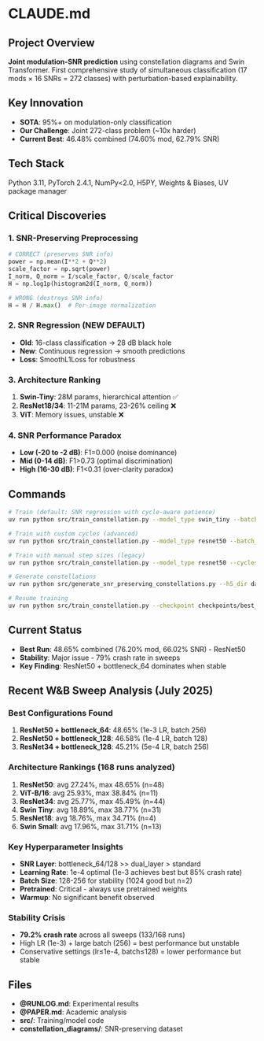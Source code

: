 # CLAUDE.md

## Project Overview
**Joint modulation-SNR prediction** using constellation diagrams and Swin Transformer. First comprehensive study of simultaneous classification (17 mods × 16 SNRs = 272 classes) with perturbation-based explainability.

## Key Innovation
- **SOTA**: 95%+ on modulation-only classification
- **Our Challenge**: Joint 272-class problem (~10x harder)
- **Current Best**: 46.48% combined (74.60% mod, 62.79% SNR)

## Tech Stack
Python 3.11, PyTorch 2.4.1, NumPy<2.0, H5PY, Weights & Biases, UV package manager

## Critical Discoveries

### 1. SNR-Preserving Preprocessing
```python
# CORRECT (preserves SNR info)
power = np.mean(I**2 + Q**2)
scale_factor = np.sqrt(power)
I_norm, Q_norm = I/scale_factor, Q/scale_factor
H = np.log1p(histogram2d(I_norm, Q_norm))

# WRONG (destroys SNR info)
H = H / H.max()  # Per-image normalization
```

### 2. SNR Regression (NEW DEFAULT)
- **Old**: 16-class classification → 28 dB black hole
- **New**: Continuous regression → smooth predictions
- **Loss**: SmoothL1Loss for robustness

### 3. Architecture Ranking
1. **Swin-Tiny**: 28M params, hierarchical attention ✅
2. **ResNet18/34**: 11-21M params, 23-26% ceiling ❌
3. **ViT**: Memory issues, unstable ❌

### 4. SNR Performance Paradox
- **Low (-20 to -2 dB)**: F1=0.000 (noise dominance)
- **Mid (0-14 dB)**: F1>0.73 (optimal discrimination)
- **High (16-30 dB)**: F1<0.31 (over-clarity paradox)

## Commands
```bash
# Train (default: SNR regression with cycle-aware patience)
uv run python src/train_constellation.py --model_type swin_tiny --batch_size 256 --epochs 100

# Train with custom cycles (advanced)
uv run python src/train_constellation.py --model_type resnet50 --batch_size 512 --epochs 150 --cycles_per_training 5 --max_lr 7e-4

# Train with manual step sizes (legacy)
uv run python src/train_constellation.py --model_type resnet50 --cycles_per_training 0 --step_size_up 10 --step_size_down 10 --patience 25

# Generate constellations
uv run python src/generate_snr_preserving_constellations.py --h5_dir data/split_hdf5 --output_dir constellation_diagrams

# Resume training
uv run python src/train_constellation.py --checkpoint checkpoints/best_model_swin_tiny_epoch_X.pth
```

## Current Status
- **Best Run**: 48.65% combined (76.20% mod, 66.02% SNR) - ResNet50
- **Stability**: Major issue - 79% crash rate in sweeps
- **Key Finding**: ResNet50 + bottleneck_64 dominates when stable

## Recent W&B Sweep Analysis (July 2025)

### Best Configurations Found
1. **ResNet50 + bottleneck_64**: 48.65% (1e-3 LR, batch 256)
2. **ResNet50 + bottleneck_128**: 46.58% (1e-4 LR, batch 128)
3. **ResNet34 + bottleneck_128**: 45.21% (5e-4 LR, batch 256)

### Architecture Rankings (168 runs analyzed)
1. **ResNet50**: avg 27.24%, max 48.65% (n=48)
2. **ViT-B/16**: avg 25.93%, max 38.84% (n=11) 
3. **ResNet34**: avg 25.77%, max 45.49% (n=44)
4. **Swin Tiny**: avg 18.89%, max 38.77% (n=31)
5. **ResNet18**: avg 18.76%, max 34.71% (n=4)
6. **Swin Small**: avg 17.96%, max 31.71% (n=13)

### Key Hyperparameter Insights
- **SNR Layer**: bottleneck_64/128 >> dual_layer > standard
- **Learning Rate**: 1e-4 optimal (1e-3 achieves best but 85% crash rate)
- **Batch Size**: 128-256 for stability (1024 good but n=2)
- **Pretrained**: Critical - always use pretrained weights
- **Warmup**: No significant benefit observed

### Stability Crisis
- **79.2% crash rate** across all sweeps (133/168 runs)
- High LR (1e-3) + large batch (256) = best performance but unstable
- Conservative settings (lr≤1e-4, batch≤128) = lower performance but stable

## Files
- **@RUNLOG.md**: Experimental results
- **@PAPER.md**: Academic analysis
- **src/**: Training/model code
- **constellation_diagrams/**: SNR-preserving dataset
